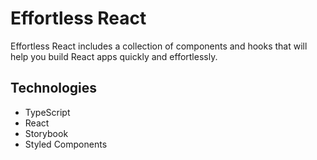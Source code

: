 # Effortless React

Effortless React includes a collection of components and hooks that will help you build React apps quickly and effortlessly.

## Technologies

-   TypeScript
-   React
-   Storybook
-   Styled Components
